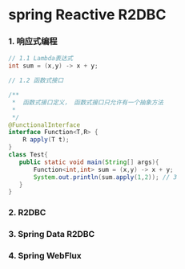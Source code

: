 # spring Reactive R2DBC 

###  1.  响应式编程
```java
// 1.1 Lambda表达式
int sum = (x,y) -> x + y;
```


```java
// 1.2 函数式接口

/**
 *  函数式接口定义， 函数式接口只允许有一个抽象方法
 *
 */
@FunctionalInterface
interface Function<T,R> {
    R apply(T t);
}
class Test{
   public static void main(String[] args){
       Function<int,int> sum = (x,y) -> x + y;
       System.out.println(sum.apply(1,2)); // 3
   } 
}

```

### 2.  R2DBC

### 3.  Spring Data R2DBC

### 4.  Spring WebFlux

